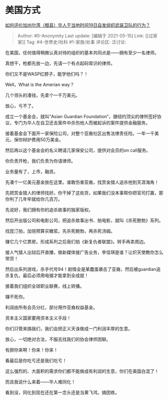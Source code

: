 # 美国方式
[如何评价加州尔湾（橙县）华人于当地时间19日自发组织武装卫队的行为？](https://www.zhihu.com/question/380849624/answer/1093289273)

> Author: #0-Anonymity
> Last update: [编辑于 2021-05-15]
> Link: [[过家家]]
> Tag: #4-世界史/社科 #1-家族/处事
> 评论区:
> 泛讨论:

在美国，任何值得稍微认真对待的组织的基本共同点是——拥有至少一名律师。

真想干，枪都先放一边，先请一个有点起码常识的律师。

你们又不是WASP红脖子，能学他们吗？！

Well，What is the Amerian way？

几个领头的凑钱，先拿个一千万美元。

放心，亏不了。

成立一个基金会，就叫“Asian Guardian Foundation”，跟纽约顶尖的律所签好协议，专门为华人在自卫还击案件中杀伤他人而被起诉的案件提供金融服务。

接着基金会下面开一家保险公司，对整个亚裔社区出售法律责任险。一年一千美元，保你辩护费用50万美金。

然后再以这个基金会的名义聘请几家保安公司，提供对会员的on call服务。

你负责开枪，我们负责为你请律师。

业务量有了，上市，融资。

先凑个一亿美元基金放在这里。谁敢伤害亚裔，找赏金猎人追杀他到天涯海角！

先把赏金猎人的律师找好。你干掉了这些货，如果我们没本事帮你把官司打赢，那你判了几年牢就给你几百万。

先说好，我们拥有你的追杀故事的独家版权。

然后开出版公司和电影公司，把追杀故事出书、拍电影，就叫《杀死鲍勃》系列。

找昆汀拍，加倍预算买糖浆。先杀死鲍勃，再杀死汤姆。

赚它几个亿票房。形成系列之后我们拍《新复仇者联盟》。转手再卖周边。

接人气猎人出狱后开直播，做新媒体接广告业务，李佳琪是谁？让炽天使教你怎么带货！

然后出系列游戏，杀手代号94！剧情全是某蠢蛋袭击了亚裔，然后被guardian追杀复仇，最后必须用电锯才能拿到全成就！

接着我们组织全球职业联赛，线上转播。

赚不死你。

利润由所有会员分红，部分用作亚裔权益基金。

资本主义国家要用资本主义手段！

你们只管来搞我们，我们会把正义天诛做成一门利润丰厚的生意。

放心，一切绝对合法，不服去找我们的协会律师团聊。

有胆你来啊！你来！你来！

看最后是你吃亏还是我们吃亏！

这么强烈的、大面积的需求你们都不能做成有利润的生意，你们在美国白混了！

而且我说什么来着——华人难同化！

看到没，同化到现在还在第一念头还是当黄飞鸿，搞团练。
